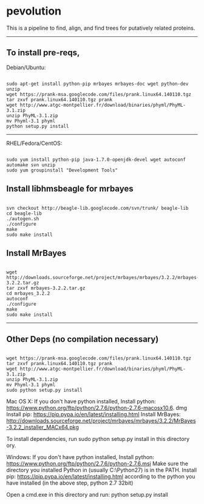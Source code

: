 pevolution
==========

This is a pipeline to find, align, and find trees for putatively related proteins.

----------
To install pre-reqs,
--------------------
Debian/Ubuntu:
```shell

sudo apt-get install python-pip mrbayes mrbayes-doc wget python-dev unzip
wget https://prank-msa.googlecode.com/files/prank.linux64.140110.tgz
tar zxvf prank.linux64.140110.tgz prank
wget http://www.atgc-montpellier.fr/download/binaries/phyml/PhyML-3.1.zip
unzip PhyML-3.1.zip
mv Phyml-3.1 phyml
python setup.py install
```
------------------

RHEL/Fedora/CentOS:
```shell

sudo yum install python-pip java-1.7.0-openjdk-devel wget autoconf automake svn unzip
sudo yum groupinstall "Development Tools"
```
Install libhmsbeagle for mrbayes
--------------------------------
```shell

svn checkout http://beagle-lib.googlecode.com/svn/trunk/ beagle-lib
cd beagle-lib
./autogen.sh
./configure
make
sudo make install
```
Install MrBayes
---------------
```shell

wget http://downloads.sourceforge.net/project/mrbayes/mrbayes/3.2.2/mrbayes-3.2.2.tar.gz
tar zxvf mrbayes-3.2.2.tar.gz
cd mrbayes_3.2.2
autoconf
./configure
make
sudo make install
```
---------
Other Deps (no compilation necessary)
---------
```shell

wget https://prank-msa.googlecode.com/files/prank.linux64.140110.tgz
tar zxvf prank.linux64.140110.tgz prank
wget http://www.atgc-montpellier.fr/download/binaries/phyml/PhyML-3.1.zip
unzip PhyML-3.1.zip
mv Phyml-3.1 phyml
sudo python setup.py install
```
Mac OS X:
If you don't have python installed,
Install python: https://www.python.org/ftp/python/2.7.6/python-2.7.6-macosx10.6.
dmg
Install pip: https://pip.pypa.io/en/latest/installing.html
Install MrBayes: http://downloads.sourceforge.net/project/mrbayes/mrbayes/3.2.2/MrBayes-3.2.2_installer_MACx64.pkg

To install dependencies, run sudo python setup.py install in this directory
ory.

Windows:
If you don't have python installed,
Install python: https://www.python.org/ftp/python/2.7.6/python-2.7.6.msi
Make sure the directory you installed Python in (usually C:\Python27) is in the 
PATH. 
Install pip: https://pip.pypa.io/en/latest/installing.html according to the python you have installed (in the above step, python 2.7 32bit)

Open a cmd.exe in this directory and run: python setup.py install

